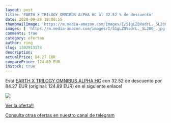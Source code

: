 ```yaml
---
layout: post
title: 'EARTH X TRILOGY OMNIBUS ALPHA HC al 32.52 % de descuento'
date: 2020-09-28 18:00:55
thumbnailImage: 'https://m.media-amazon.com/images/I/51gLZQVadrL._SL200_.jpg'
images: [ 'https://m.media-amazon.com/images/I/51gLZQVadrL._SL200_.jpg' ]
comments: true
category: ofertas
author: ring
slug: 1302913174
description:
actualPrice: 84.27 EUR
comparePrice: 124.89 EUR
inStock: true
---
```


Está [EARTH X TRILOGY OMNIBUS ALPHA HC](https://www.amazon.es/dp/1302913174/?tag=redken-21) con 32.52 de descuento por 84.27 EUR (original: 124.89 EUR) en el siguiente enlace!

[![](https://m.media-amazon.com/images/I/51gLZQVadrL._SL200_.jpg)](https://www.amazon.es/dp/1302913174/?tag=redken-21)

[Ver la oferta!!](https://www.amazon.es/dp/1302913174/?tag=redken-21)

[Consulta otras ofertas en nuestro canal de telegram](https://t.me/s/ofertas25)
